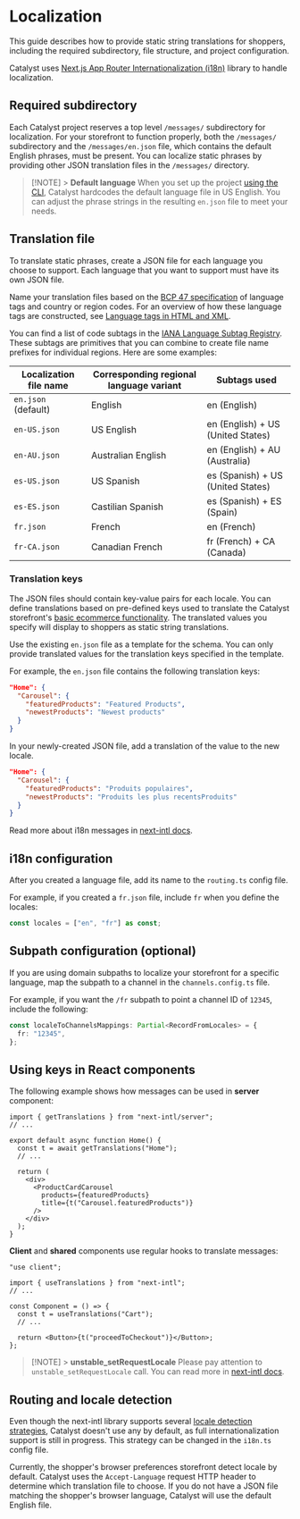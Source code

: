 # Localization

This guide describes how to provide static string translations for shoppers, including the required subdirectory, file structure, and project configuration.

Catalyst uses [Next.js App Router Internationalization (i18n)](https://next-intl-docs.vercel.app/docs/getting-started/app-router) library to handle localization.

## Required subdirectory

Each Catalyst project reserves a top level `/messages/` subdirectory for localization.
For your storefront to function properly, both the `/messages/` subdirectory and the `/messages/en.json` file, which contains the default English phrases, must be present.
You can localize static phrases by providing other JSON translation files in the `/messages/` directory.

> [!NOTE] > **Default language**
> When you set up the project [using the CLI](https://www.catalyst.dev/docs/cli), Catalyst hardcodes the default language file in US English. You can adjust the phrase strings in the resulting `en.json` file to meet your needs.

## Translation file

To translate static phrases, create a JSON file for each language you choose to support. Each language that you want to support must have its own JSON file.

Name your translation files based on the [BCP 47 specification](https://tools.ietf.org/html/bcp47) of language tags and country or region codes. For an overview of how these language tags are constructed, see [Language tags in HTML and XML](http://www.w3.org/International/articles/language-tags/).

You can find a list of code subtags in the [IANA Language Subtag Registry](http://www.iana.org/assignments/language-subtag-registry). These subtags are primitives that you can combine to create file name prefixes for individual regions. Here are some examples:

| Localization file name | Corresponding regional language variant | Subtags used                      |
| ---------------------- | --------------------------------------- | --------------------------------- |
| `en.json` (default)    | English                                 | en (English)                      |
| `en-US.json`           | US English                              | en (English) + US (United States) |
| `en-AU.json`           | Australian English                      | en (English) + AU (Australia)     |
| `es-US.json`           | US Spanish                              | es (Spanish) + US (United States) |
| `es-ES.json`           | Castilian Spanish                       | es (Spanish) + ES (Spain)         |
| `fr.json`              | French                                  | en (French)                       |
| `fr-CA.json`           | Canadian French                         | fr (French) + CA (Canada)         |

### Translation keys

The JSON files should contain key-value pairs for each locale. You can define translations based on pre-defined keys used to translate the Catalyst storefront's [basic ecommerce functionality](https://www.catalyst.dev/docs#ecommerce-functionality). The translated values you specify will display to shoppers as static string translations.

Use the existing `en.json` file as a template for the schema. You can only provide translated values for the translation keys specified in the template.

For example, the `en.json` file contains the following translation keys:

```json
"Home": {
  "Carousel": {
    "featuredProducts": "Featured Products",
    "newestProducts": "Newest products"
  }
}
```

In your newly-created JSON file, add a translation of the value to the new locale.

```json
"Home": {
  "Carousel": {
    "featuredProducts": "Produits populaires",
    "newestProducts": "Produits les plus recentsProduits"
  }
}
```

Read more about i18n messages in [next-intl docs](https://next-intl-docs.vercel.app/docs/usage/messages).

## i18n configuration

After you created a language file, add its name to the `routing.ts` config file.

For example, if you created a `fr.json` file, include `fr` when you define the locales:

```ts
const locales = ["en", "fr"] as const;
```

## Subpath configuration (optional)

If you are using domain subpaths to localize your storefront for a specific language, map the subpath to a channel in the `channels.config.ts` file.

For example, if you want the `/fr` subpath to point a channel ID of `12345`, include the following:

```ts
const localeToChannelsMappings: Partial<RecordFromLocales> = {
  fr: "12345",
};
```

## Using keys in React components

The following example shows how messages can be used in **server** component:

```tsx
import { getTranslations } from "next-intl/server";
// ...

export default async function Home() {
  const t = await getTranslations("Home");
  // ...

  return (
    <div>
      <ProductCardCarousel
        products={featuredProducts}
        title={t("Carousel.featuredProducts")}
      />
    </div>
  );
}
```

**Client** and **shared** components use regular hooks to translate messages:

```tsx
"use client";

import { useTranslations } from "next-intl";
// ...

const Component = () => {
  const t = useTranslations("Cart");
  // ...

  return <Button>{t("proceedToCheckout")}</Button>;
};
```

> [!NOTE] > **unstable_setRequestLocale**
> Please pay attention to `unstable_setRequestLocale` call. You can read more in [next-intl docs](https://next-intl-docs.vercel.app/docs/getting-started/app-router#add-unstable_setrequestlocale-to-all-layouts-and-pages).

## Routing and locale detection

Even though the next-intl library supports several [locale detection strategies](https://next-intl-docs.vercel.app/docs/routing/middleware#strategies), Catalyst doesn't use any by default, as full internationalization support is still in progress. This strategy can be changed in the `i18n.ts` config file.

Currently, the shopper's browser preferences storefront detect locale by default. Catalyst uses the `Accept-Language` request HTTP header to determine which translation file to choose. If you do not have a JSON file matching the shopper's browser language, Catalyst will use the default English file.
